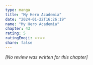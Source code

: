 ```yaml
---
type: manga
title: "My Hero Academia"
date: "2024-01-22T16:26:19"
name: "My Hero Academia"
chapter: 43
rating: 5
ratingEmoji: ⭐️⭐️⭐️⭐️
share: false
---
```


_[No review was written for this chapter]_
